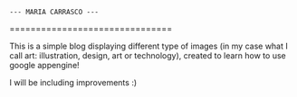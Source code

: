     --- MARIA CARRASCO ---
===============================

This is a simple blog displaying different type of images (in my case what I call art: illustration, design, art or technology), created to learn how to use google appengine!

I will be including improvements :)